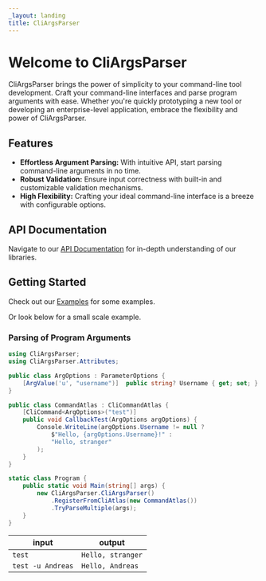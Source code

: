 ```yaml
---
_layout: landing
title: CliArgsParser
---
```


# Welcome to CliArgsParser

CliArgsParser brings the power of simplicity to your command-line tool development.
Craft your command-line interfaces and parse program arguments with ease. Whether you're quickly prototyping a new tool or developing an enterprise-level application, embrace the flexibility and power of CliArgsParser.

## Features

- **Effortless Argument Parsing:** With intuitive API, start parsing command-line arguments in no time.
- **Robust Validation:** Ensure input correctness with built-in and customizable validation mechanisms.
- **High Flexibility:** Crafting your ideal command-line interface is a breeze with configurable options.

## API Documentation

Navigate to our [API Documentation](api) for in-depth understanding of our libraries.

## Getting Started

Check out our [Examples](https://github.com/code-of-chaos/CliArgsParser-cs/tree/core/examples) for some examples.

Or look below for a small scale example.

### Parsing of Program Arguments
```csharp
using CliArgsParser;
using CliArgsParser.Attributes;

public class ArgOptions : ParameterOptions {
    [ArgValue('u', "username")]  public string? Username { get; set; }
}

public class CommandAtlas : CliCommandAtlas {
    [CliCommand<ArgOptions>("test")]
    public void CallbackTest(ArgOptions argOptions) {
        Console.WriteLine(argOptions.Username != null ? 
            $"Hello, {argOptions.Username}!" : 
            "Hello, stranger"
        );
    }
}

static class Program {
    public static void Main(string[] args) {
        new CliArgsParser.CliArgsParser()
            .RegisterFromCliAtlas(new CommandAtlas())
            .TryParseMultiple(args);
    }
}
```

| input             | output            |
|-------------------|-------------------|
| `test`            | `Hello, stranger` |
| `test -u Andreas` | `Hello, Andreas`  |